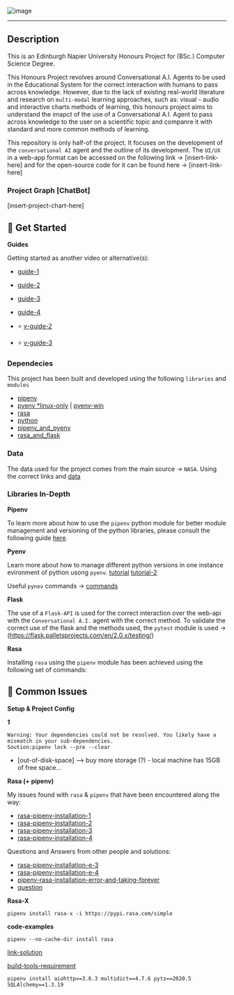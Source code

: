 ![image](https://user-images.githubusercontent.com/20924663/149317090-2482101c-87f2-4fdc-aecc-80e088b66f30.png)

---

## Description

This is an Edinburgh Napier University Honours Project for (BSc.) Computer Science Degree. 

This Honours Project revolves around Conversational A.I. Agents to be used in the Educational System for the correct interaction with humans to pass across knowledge. However, due to the lack of existing real-world literature and research on `multi-modal` learning approaches, such as: visual - audio and interactive charts methods of learning, this honours project aims to understand the imapct of the use of a Conversational A.I. Agent to pass across knowledge to the user on a scientific topic and companre it with standard and more common methods of learning.

This repository is only half-of the project. It focuses on the development of the `conversational AI` agent and the outline of its development. The `UI/UX` in a web-app format can be accessed on the following link -> [insert-link-here] and for the open-source code for it can be found here -> [insert-link-here]

### Project Graph [ChatBot]

[insert-project-chart-here]

## 🚀 Get Started

**Guides**

Getting started as another video or alternative(s):

- [guide-1](https://www.machinelearningplus.com/nlp/chatbot-with-rasa-and-spacy/)
- [guide-2](https://towardsdatascience.com/create-chatbot-using-rasa-part-1-67f68e89ddad)
- [guide-3](https://medium.com/co-learning-lounge/step-by-step-guide-to-install-rasa-x-in-windows-without-docker-85da8502bce)
- [guide-4](https://medium.com/analytics-vidhya/deploying-rasa-chatbot-on-heroku-using-docker-7199bf16c219)

- ⭐ [v-guide-2](https://www.youtube.com/watch?v=Nk9K4s8g9yQ)
- ⭐ [v-guide-3](https://www.youtube.com/watch?v=sazsWmP2d3o)

### Dependecies

This project has been built and developed using the following `libraries` and `modules`

- [pipenv](https://pypi.org/project/pipenv/)
- [pyenv *linux-only](https://github.com/pyenv/pyenv) | [pyenv-win](https://github.com/pyenv-win/pyenv-win#installation)
- [rasa](https://pypi.org/project/rasa/)
- [python](https://www.python.org/downloads/)
- [pipenv_and_pyenv](https://hackernoon.com/reaching-python-development-nirvana-bb5692adf30c)
- [rasa_and_flask](https://www.skcript.com/svr/rasa-flask-together-forever/)

### Data

The data used for the project comes from the main source -> `NASA`. Using the correct links and [data](https://solarsystem.nasa.gov/moons/saturn-moons/titan/overview/)

### Libraries In-Depth

**Pipenv**

To learn more about how to use the `pipenv` python module for better module management and versioning of the python libraries, please consult the following guide [here](https://pipenv-fork.readthedocs.io/en/latest/basics.html).

**Pyenv**

Learn more about how to manage different python versions in one instance evironment of python usong `pyenv`. [tutorial](https://switowski.com/blog/pyenv) [tutorial-2](https://realpython.com/intro-to-pyenv/)

Useful `pynev` commands -> [commands](https://github.com/pyenv/pyenv/blob/master/COMMANDS.md)

**Flask**

The use of a `Flask-API` is used for the correct interaction over the web-api with the `Conversational A.I.` agent with the correct method. To validate the correct use of the flask and the methods used, the `pytest` module is used -> (https://flask.palletsprojects.com/en/2.0.x/testing/)

**Rasa**

Installing `rasa` using the `pipenv` module has been achieved using the following set of commands:

## 🐛 Common Issues

**Setup & Project Config**

**1**

```
Warning: Your dependencies could not be resolved. You likely have a mismatch in your sub-dependencies.
Soution:pipenv lock --pre --clear
```

- [out-of-disk-space] --> buy more storage (?) - local machine has 15GB of free space...

**Rasa (+ pipenv)**

My issues found with `rasa` & `pipenv` that have been encountered along the way:

- [rasa-pipenv-installation-1](https://stackoverflow.com/questions/70691490/pipenv-install-rasa-incorrect-version)
- [rasa-pipenv-installation-2](https://stackoverflow.com/questions/70727477/rasa-3-0-4-not-installing-due-to-dependency-issues)
- [rasa-pipenv-installation-3](https://stackoverflow.com/questions/70728938/rasa-x-stuck-on-installing)
- [rasa-pipenv-installation-4](https://stackoverflow.com/questions/70645861/rasa-x-takes-too-long-to-install)
 
Questions and Answers from other people and solutions:

- [rasa-pipenv-installation-e-3](https://github.com/RasaHQ/rasa/issues/7962)
- [rasa-pipenv-installation-e-4](https://github.com/RasaHQ/rasa/issues/7124)
- [pipenv-rasa-installation-error-and-taking-forever](https://stackoverflow.com/questions/65806524/pip-install-rasa-x-takes-forever)
- [question](https://stackoverflow.com/questions/70645861/rasa-x-takes-too-long-to-install?noredirect=1#comment124886791_70645861)

**Rasa-X**

```
pipenv install rasa-x -i https://pypi.rasa.com/simple
```

**code-examples**

```
pipenv --no-cache-dir install rasa
```
[link-solution](https://stackoverflow.com/questions/29466663/memory-error-while-using-pip-install-matplotlib)

[build-tools-requirement](https://docs.microsoft.com/en-us/answers/questions/136985/build-tools-for-visual-studio.html)

```
pipenv install aiohttp==3.6.3 multidict==4.7.6 pytz==2020.5 SQLAlchemy==1.3.19
```
